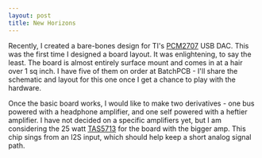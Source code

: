```yaml
---
layout: post
title: New Horizons 
---
```

Recently, I created a bare-bones design for TI's [PCM2707](http://www.ti.com/product/pcm2707) USB DAC. This was the first time I designed a board layout. It was enlightening, to say the least. The board is almost entirely surface mount and comes in at a hair over 1 sq inch. I have five of them on order at BatchPCB - I'll share the schematic and layout for this one once I get a chance to play with the hardware.

Once the basic board works, I would like to make two derivatives - one bus powered with a headphone amplifier, and one self powered with a heftier amplifier. I have not decided on a specific amplifiers yet, but I am considering the 25 watt [TAS5713](http://www.ti.com/product/tas5713) for the board with the bigger amp. This chip sings from an I2S input, which should help keep a short analog signal path. 